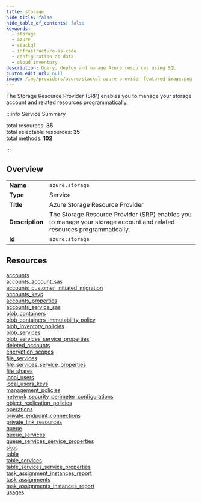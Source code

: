 ```yaml
---
title: storage
hide_title: false
hide_table_of_contents: false
keywords:
  - storage
  - azure
  - stackql
  - infrastructure-as-code
  - configuration-as-data
  - cloud inventory
description: Query, deploy and manage Azure resources using SQL
custom_edit_url: null
image: /img/providers/azure/stackql-azure-provider-featured-image.png
---
```


The Storage Resource Provider (SRP) enables you to manage your storage account and related resources programmatically.  
    
:::info Service Summary

<div class="row">
<div class="providerDocColumn">
<span>total resources:&nbsp;<b>35</b></span><br />
<span>total selectable resources:&nbsp;<b>35</b></span><br />
<span>total methods:&nbsp;<b>102</b></span><br />
</div>
</div>

:::

## Overview
<table><tbody>
<tr><td><b>Name</b></td><td><code>azure.storage</code></td></tr>
<tr><td><b>Type</b></td><td>Service</td></tr>
<tr><td><b>Title</b></td><td>Azure Storage Resource Provider</td></tr>
<tr><td><b>Description</b></td><td>The Storage Resource Provider (SRP) enables you to manage your storage account and related resources programmatically.</td></tr>
<tr><td><b>Id</b></td><td><code>azure:storage</code></td></tr>
</tbody></table>

## Resources
<div class="row">
<div class="providerDocColumn">
<a href="/providers/azure/storage/accounts/">accounts</a><br />
<a href="/providers/azure/storage/accounts_account_sas/">accounts_account_sas</a><br />
<a href="/providers/azure/storage/accounts_customer_initiated_migration/">accounts_customer_initiated_migration</a><br />
<a href="/providers/azure/storage/accounts_keys/">accounts_keys</a><br />
<a href="/providers/azure/storage/accounts_properties/">accounts_properties</a><br />
<a href="/providers/azure/storage/accounts_service_sas/">accounts_service_sas</a><br />
<a href="/providers/azure/storage/blob_containers/">blob_containers</a><br />
<a href="/providers/azure/storage/blob_containers_immutability_policy/">blob_containers_immutability_policy</a><br />
<a href="/providers/azure/storage/blob_inventory_policies/">blob_inventory_policies</a><br />
<a href="/providers/azure/storage/blob_services/">blob_services</a><br />
<a href="/providers/azure/storage/blob_services_service_properties/">blob_services_service_properties</a><br />
<a href="/providers/azure/storage/deleted_accounts/">deleted_accounts</a><br />
<a href="/providers/azure/storage/encryption_scopes/">encryption_scopes</a><br />
<a href="/providers/azure/storage/file_services/">file_services</a><br />
<a href="/providers/azure/storage/file_services_service_properties/">file_services_service_properties</a><br />
<a href="/providers/azure/storage/file_shares/">file_shares</a><br />
<a href="/providers/azure/storage/local_users/">local_users</a><br />
<a href="/providers/azure/storage/local_users_keys/">local_users_keys</a><br />
</div>
<div class="providerDocColumn">
<a href="/providers/azure/storage/management_policies/">management_policies</a><br />
<a href="/providers/azure/storage/network_security_perimeter_configurations/">network_security_perimeter_configurations</a><br />
<a href="/providers/azure/storage/object_replication_policies/">object_replication_policies</a><br />
<a href="/providers/azure/storage/operations/">operations</a><br />
<a href="/providers/azure/storage/private_endpoint_connections/">private_endpoint_connections</a><br />
<a href="/providers/azure/storage/private_link_resources/">private_link_resources</a><br />
<a href="/providers/azure/storage/queue/">queue</a><br />
<a href="/providers/azure/storage/queue_services/">queue_services</a><br />
<a href="/providers/azure/storage/queue_services_service_properties/">queue_services_service_properties</a><br />
<a href="/providers/azure/storage/skus/">skus</a><br />
<a href="/providers/azure/storage/table/">table</a><br />
<a href="/providers/azure/storage/table_services/">table_services</a><br />
<a href="/providers/azure/storage/table_services_service_properties/">table_services_service_properties</a><br />
<a href="/providers/azure/storage/task_assignment_instances_report/">task_assignment_instances_report</a><br />
<a href="/providers/azure/storage/task_assignments/">task_assignments</a><br />
<a href="/providers/azure/storage/task_assignments_instances_report/">task_assignments_instances_report</a><br />
<a href="/providers/azure/storage/usages/">usages</a><br />
</div>
</div>
